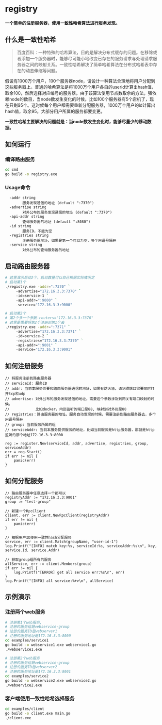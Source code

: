 # registry
**一个简单的注册服务器，使用一致性哈希算法进行服务发现。**

## 什么是一致性哈希

> 百度百科：一种特殊的哈希算法，目的是解决分布式缓存的问题。在移除或者添加一个服务器时，能够尽可能小地改变已存在的服务请求与处理请求服务器之间的映射关系。一致性哈希解决了简单哈希算法在分布式哈希表中存在的动态伸缩等问题。

假设有1000万个用户，100个服务器node，请设计一种算法合理地将用户分配到这些服务器上。普通的哈希算法是将1000万个用户各自的userid计算出hash值，取余100，然后选择对应编号的服务器。由于该算法使用节点数取余的方法，强依赖node的数目，当node数发生变化的时候，比如100个服务器有5个宕机了，现在只剩95个。这时候每个用户都需要重新分配服务器，1000万个用户的id计算出hash值，取余95，大部分用户所属的服务都要变更。

**一致性哈希主要解决的问题就是：当node数发生变化时，能够尽量少的移动数据。**

## 如何运行

### 编译路由服务
```sh
cd cmd 
go build -o registry.exe
```

### Usage命令
```
  -addr string
        服务发现通信的地址 (default ":7370")
  -advertise string
        对外公布的服务发现通信的地址 (default ":7370")
  -api-addr string
        查询服务器的地址 (default ":8080")
  -id string
        服务ID，不能为空
  -registries string
        注册服务器地址，如果是第一个可以为空，多个用逗号隔开
  -service string
        对外公布的查询服务器的地址
```
## 启动路由服务器
``` sh
# 这里演示启动2个，启动数量可以自己根据实际情况定
# 启动第1个
./registry.exe -addr=":7370" `
     -advertise="172.16.3.3:7370" `
     -id=service-1 `
     -api-addr=":9000" `
     -service="172.16.3.3:9000"

# 启动第2个
# 第2个多一个参数-routers="172.16.3.3:7370"
# 这里是需要将第2个注册到第1个去
./registry.exe -addr=":7371" `
     -advertise="172.16.3.3:7371" `
     -id=service-2 `
     -registries="172.16.3.3:7370" `
     -api-addr=":9001" `
     -service="172.16.3.3:9001"
```
## 如何注册服务

```
// 将服务注册到路由服务器
// serviceId: 服务ID
// addr: 当前本服务需要和路由服务器通信的地址，如果有防火墙，请记得端口需要同时打开tcp和udp
// advertise: 对外公布的服务发现通信的地址，需要这个参数涉及到网关有端口映射的时候，
//            比如docker，内部监听的端口是88, 映射到对外则是80
// registries：路由服务器的地址，服务自动发现的时候，需要注册到路由服务器去，多个用逗号隔开
// group: 当前服务所属的组
// serviceAddr: 当前本服务提供服务的地址，比如当前服务是http服务器，那就是http监听的那个地址172.16.3.3:8000

reg := register.New(serviceId, addr, advertise, registries, group, serviceAddr)
err = reg.Start()
if err != nil {
	panic(err)
}
```


## 如何分配服务
```
// 路由服务器中任意选择一个都可以
registryAddr := "172.16.3.3:9001"
group := "test-group"

// 新建一个RpcClient
client, err := client.NewRpcClient(registryAddr)
if err != nil {
	panic(err)
}

// 根据用户ID使用一致性hash分配服务
service, err := client.Match(groupName, "user-id-1")
log.Printf("[INFO] match key:%s, serviceId:%s, serviceAddr:%s\n", key, service.Id, service.Addr)

// 获取group组所有的服务
allService, err := client.Members(group)
if err != nil {
	log.Printf("[ERROR] get all service err:%s\n", err)
}
log.Printf("[INFO] all service:%+v\n", allService)
```

## 示例演示

### 注册两个web服务
```sh
# 注册第1个web服务, 
# 注册的服务组是webservice-group
# 注册的服务ID是webserver1
# 注册的服务地址是172.16.3.3:8000
cd examples/service1
go build -o webservice1.exe webservice1.go 
./webservice1.exe

# 注册第2个web服务
# 注册的服务组是webservice-group
# 注册的服务ID是webserver2
# 注册的服务地址是172.16.3.3:8001
cd examples/service2
go build -o webservice2.exe webservice2.go
./webservice2.exe
```

### 客户端使用一致性哈希选择服务
```sh
cd examples/client
go build -o client.exe main.go
./client.exe
```


